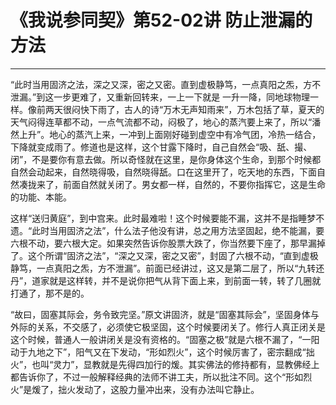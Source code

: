 # 《我说参同契》第52-02讲 防止泄漏的方法

------

“此时当用固济之法，深之又深，密之又密。直到虚极静笃，一点真阳之炁，方不泄漏。”到这一步更难了，又重新回转来，一上一下就是 一升一降，同地球物理一样。像前两天很闷快下雨了，古人的诗“万木无声知雨来”，万木包括了草，夏天的天气闷得连草都不动，一点气流都不动，闷极了，地心的蒸汽要上来了，所以“潘然上升”。地心的蒸汽上来，一冲到上面刚好碰到虚空中有冷气团，冷热一结合，下降就变成雨了。修道也是这样，这个甘露下降时，自己自然会“吸、舐、撮、闭”，不是要你有意去做。所以奇怪就在这里，是你身体这个生命，到那个时候都自然会动起来，自然晓得吸，自然晓得舐。口在这里开了，吃天地的东西，下面自然凑拢来了，前面自然就关闭了。男女都一样，自然的，不要你指挥它，这是生命的功能、本能。

这样“送归黄庭”，到中宫来。此时最难啦！这个时候要能不漏，这并不是指睡梦不遗。“此时当用固济之法”，什么法子他没有讲，总之用方法坚固起，绝不能漏，要六根不动，要六根大定。如果突然告诉你股票大跌了，你当然要下座了，那早漏掉了。这个所谓“固济之法”，“深之又深，密之又密”，封固了六根不动，“直到虚极静笃，一点真阳之炁，方不泄漏”。前面已经讲过，这又是第二层了，所以“九转还丹”，道家就是这样转，并不是说你把气从背下面上来，到前面一转，转了几圈就打通了，那不是的。

“故曰，固塞其际会，务令致完坚。”原文讲固济，就是“固塞其际会”，坚固身体与外际的关系，不交感了，必须使它极坚固，这个时候要闭关了。修行人真正闭关是这个时候，普通人一般讲闭关是没有资格的。“固塞之极”就是六根不漏了，“一阳动于九地之下”，阳气又在下发动，“形如烈火”，这个时候厉害了，密宗翻成“拙火”，也叫“灵力”，显教就是先得四加行的煖。其实佛法的修持都有，显教佛经上都告诉你了，不过一般解释经典的法师不讲工夫，所以批注不同。这个“形如烈火”是煖了，拙火发动了，这股力量冲出来，没有办法叫它静止。